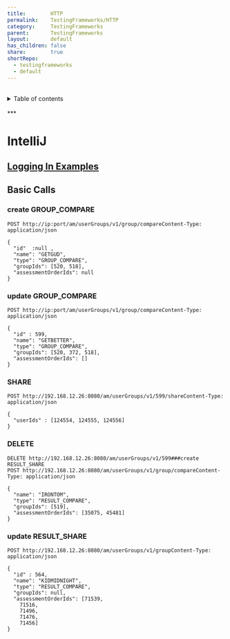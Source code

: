 ```yaml
---
title:        HTTP
permalink:    TestingFrameworks/HTTP
category:     TestingFrameworks
parent:       TestingFrameworks
layout:       default
has_children: false
share:        true
shortRepo:
  - testingframeworks
  - default
---
```


<br/>
<details markdown="block">
<summary>
Table of contents
</summary>
{: .text-delta }
1. TOC
{:toc}
</details>
<br/>
***
<br/>

# IntelliJ

## [Logging In Examples](https://gist.github.com/14paxton/decd67f8b59069f9505ba9ba0210d0ee)

## Basic Calls

### create GROUP_COMPARE

```HTTP
POST http://ip:port/am/userGroups/v1/group/compareContent-Type: application/json

{
  "id"  :null ,
  "name": "GETGUD",
  "type": "GROUP_COMPARE",
  "groupIds": [520, 518],
  "assessmentOrderIds": null
}
```

### update GROUP_COMPARE

```HTTP
POST http://ip:port/am/userGroups/v1/group/compareContent-Type: application/json

{
  "id" : 599,
  "name": "GETBETTER",
  "type": "GROUP_COMPARE",
  "groupIds": [520, 372, 518],
  "assessmentOrderIds": []
}
```

### SHARE

```HTTP
POST http://192.168.12.26:8080/am/userGroups/v1/599/shareContent-Type: application/json

{
  "userIds" : [124554, 124555, 124556]
}

```

### DELETE

```HTTP
DELETE http://192.168.12.26:8080/am/userGroups/v1/599###create RESULT_SHARE
POST http://192.168.12.26:8080/am/userGroups/v1/group/compareContent-Type: application/json

{
  "name": "IRONTOM",
  "type": "RESULT_COMPARE",
  "groupIds": [519],
  "assessmentOrderIds": [35075, 45481]
}

```

### update RESULT_SHARE

```HTTP
POST http://192.168.12.26:8080/am/userGroups/v1/groupContent-Type: application/json

{
  "id" : 564,
  "name": "KIDMIDNIGHT",
  "type": "RESULT_COMPARE",
  "groupIds": null,
  "assessmentOrderIds": [71539,
    71516,
    71496,
    71476,
    71456]
}
```